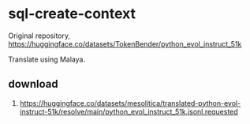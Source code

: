 # sql-create-context

Original repository, https://huggingface.co/datasets/TokenBender/python_evol_instruct_51k

Translate using Malaya.

## download

1. https://huggingface.co/datasets/mesolitica/translated-python-evol-instruct-51k/resolve/main/python_evol_instruct_51k.jsonl.requested
